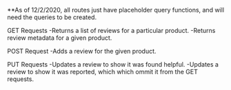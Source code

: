 **As of 12/2/2020, all routes just have placeholder query functions, and will need the queries to be created.

GET Requests
  -Returns a list of reviews for a particular product.
  -Returns review metadata for a given product.

POST Request
  -Adds a review for the given product.

PUT Requests
  -Updates a review to show it was found helpful.
  -Updates a review to show it was reported, which which ommit it from the GET requests.